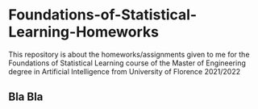 # Foundations-of-Statistical-Learning-Homeworks
This repository is about the homeworks/assignments given to me for the Foundations of Statistical Learning course of the Master of Engineering degree in Artificial Intelligence from University of Florence 2021/2022


## Bla Bla
